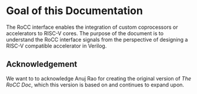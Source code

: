 # Goal of this Documentation

The RoCC interface enables the integration of custom coprocessors or accelerators to RISC-V cores.
The purpose of the document is to understand the RoCC interface signals from the perspective of designing a RISC-V compatible accelerator in Verilog.

## Acknowledgement
We want to to acknowledge Anuj Rao for creating the original version of *The RoCC Doc*, which this version is based on and continues to expand upon.

